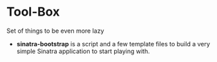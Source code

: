Tool-Box
========

Set of things to be even more lazy

* **sinatra-bootstrap** is a script and a few template files to build a very simple Sinatra application to start playing with.
